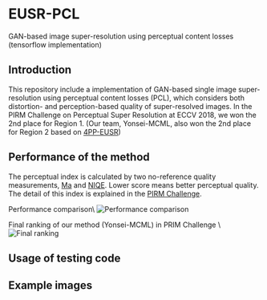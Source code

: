 # EUSR-PCL
GAN-based image super-resolution using perceptual content losses (tensorflow implementation)

## Introduction
This repository include a implementation of GAN-based single image super-resolution using perceptual content losses (PCL), which considers both distortion- and perception-based quality of super-resolved images. In the PIRM Challenge on Perceptual Super Resolution at ECCV 2018, we won the 2nd place for Region 1. (Our team, Yonsei-MCML, also won the 2nd place for Region 2 based on [4PP-EUSR](https://github.com/idearibosome/tf-perceptual-eusr))

## Performance of the method
The perceptual index is calculated by two no-reference quality measurements, [Ma](https://arxiv.org/abs/1612.05890) and [NIQE](https://doi.org/10.1109/LSP.2012.2227726). Lower score means better perceptual quality. The detail of this index is explained in the [PIRM Challenge](https://www.pirm2018.org/PIRM-SR.html).

Performance comparison\\
![Performance comparison](https://github.com/manricheon/eusr-pcl-tf/blob/master/figures/performance_table_bsd.png)

Final ranking of our method (Yonsei-MCML) in PRIM Challenge \\
![Final ranking](https://github.com/manricheon/eusr-pcl-tf/blob/master/figures/ranking_table_pirm.PNG)

## Usage of testing code



## Example images

